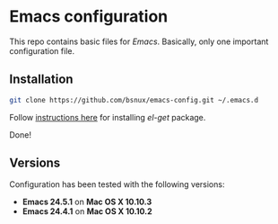 # Emacs configuration

This repo contains basic files for *Emacs*. Basically, only one important configuration file.

## Installation

```sh
git clone https://github.com/bsnux/emacs-config.git ~/.emacs.d
```

Follow [instructions here](https://github.com/dimitri/el-get) for installing *el-get* package.

Done!

## Versions

Configuration has been tested with the following versions:

* **Emacs 24.5.1** on **Mac OS X 10.10.3**
* **Emacs 24.4.1** on **Mac OS X 10.10.2**
